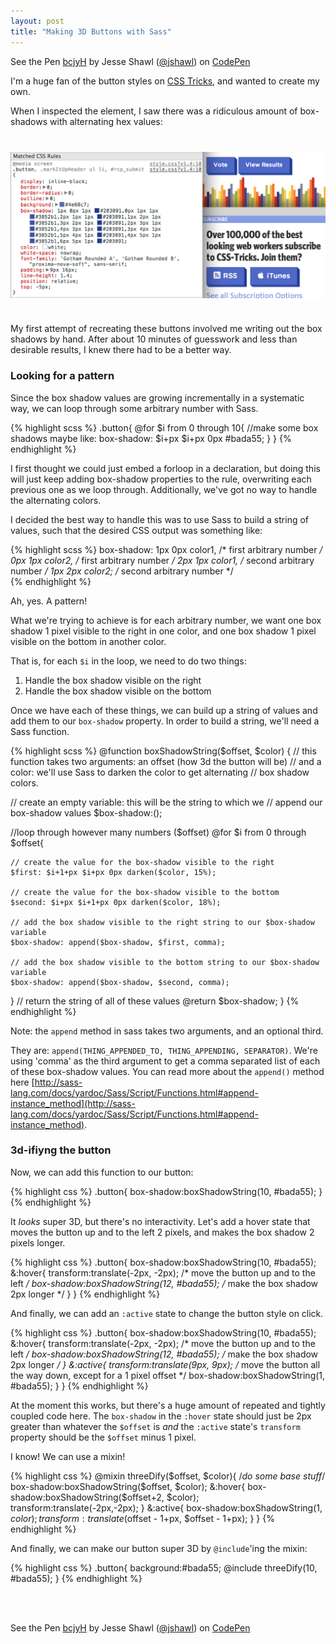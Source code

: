 ```yaml
---
layout: post
title: "Making 3D Buttons with Sass"
---
```


<p data-height="244" data-theme-id="790" data-slug-hash="bcjyH" data-user="jshawl" data-default-tab="result" class='codepen'>See the Pen <a href='http://codepen.io/jshawl/pen/bcjyH'>bcjyH</a> by Jesse Shawl (<a href='http://codepen.io/jshawl'>@jshawl</a>) on <a href='http://codepen.io'>CodePen</a></p>
<script async src="http://codepen.io/assets/embed/ei.js"></script>

I'm a huge fan of the button styles on [CSS Tricks](http://css-tricks.com/), and wanted to create my own. 


When I inspected the element, I saw there was a ridiculous amount of box-shadows with alternating hex values<!-- more -->:

<img src="/img/css-tricks-buttons.png" alt="" style='display:block;max-width:100%;margin:40px auto'>

My first attempt of recreating these buttons involved me writing out the box shadows by hand. After about 10 minutes of guesswork and less than desirable results, I knew there had to be a better way.

### Looking for a pattern

Since the box shadow values are growing incrementally in a systematic way, we can loop through some arbitrary number with Sass.

{% highlight scss %}
.button{
 @for $i from 0 through 10{
    //make some box shadows maybe like:
    box-shadow: $i+px $i+px 0px #bada55;
 }
}
{% endhighlight %}

I first thought we could just embed a forloop in a declaration, but doing this will just keep adding box-shadow properties to the rule, overwriting each previous one as we loop through. Additionally, we've got no way to handle the alternating colors.

I decided the best way to handle this was to use Sass to build a string of values, such that the desired CSS output was something like:

{% highlight scss %}
  box-shadow: 1px 0px color1, /* first arbitrary number */
              0px 1px color2, /* first arbitrary number */
              2px 1px color1, /* second arbitrary number */
              1px 2px color2; /* second arbitrary number */  
{% endhighlight %}

Ah, yes. A pattern!

What we're trying to achieve is for each arbitrary number, we want one box shadow 1 pixel visible to the right in one color, and one box shadow 1 pixel visible on the bottom in another color.

That is, for each `$i` in the loop, we need to do two things:

1. Handle the box shadow visible on the right
2. Handle the box shadow visible on the bottom

Once we have each of these things, we can build up a string of values and add them to our `box-shadow` property. In order to build a string, we'll need a Sass function.

{% highlight scss %}
  @function boxShadowString($offset, $color) {
  // this function takes two arguments: an offset (how 3d the button will be)
  // and a color: we'll use Sass to darken the color to get alternating
  // box shadow colors.

  // create an empty variable: this will be the string to which we
  // append our box-shadow values
  $box-shadow:();

  //loop through however many numbers ($offset)
  @for $i from 0 through $offset{

    // create the value for the box-shadow visible to the right
    $first: $i+1+px $i+px 0px darken($color, 15%);

    // create the value for the box-shadow visible to the bottom
    $second: $i+px $i+1+px 0px darken($color, 18%);

    // add the box shadow visible to the right string to our $box-shadow variable
    $box-shadow: append($box-shadow, $first, comma);

    // add the box shadow visible to the bottom string to our $box-shadow variable
    $box-shadow: append($box-shadow, $second, comma);
  }
  // return the string of all of these values
  @return $box-shadow;
}
{% endhighlight %}

Note: the `append` method in sass takes two arguments, and an optional third.

They are: `append(THING_APPENDED_TO, THING_APPENDING, SEPARATOR)`. We're using 'comma' as the third argument to get a comma separated list of each of these box-shadow values. You can read more about the `append()` method here [http://sass-lang.com/docs/yardoc/Sass/Script/Functions.html#append-instance_method](http://sass-lang.com/docs/yardoc/Sass/Script/Functions.html#append-instance_method).

### 3d-ifiyng the button

Now, we can add this function to our button:

{% highlight css %}
.button{
  box-shadow:boxShadowString(10, #bada55);
}
{% endhighlight %}

It _looks_ super 3D, but there's no interactivity. Let's add a hover state that moves the button up and to the left 2 pixels, and makes the box shadow 2 pixels longer.

{% highlight css %}
.button{
  box-shadow:boxShadowString(10, #bada55);
  &:hover{
    transform:translate(-2px, -2px); /* move the button up and to the left */
    box-shadow:boxShadowString(12, #bada55); /* make the box shadow 2px longer */
  }
}
{% endhighlight %}

And finally, we can add an `:active` state to change the button style on click.

{% highlight css %}
.button{
  box-shadow:boxShadowString(10, #bada55);
  &:hover{
    transform:translate(-2px, -2px); /* move the button up and to the left */
    box-shadow:boxShadowString(12, #bada55); /* make the box shadow 2px longer */
  }
  &:active{
    transform:translate(9px, 9px); /* move the button all the way down, except for a 1 pixel offset */
    box-shadow:boxShadowString(1, #bada55);
  }
}
{% endhighlight %}

At the moment this works, but there's a huge amount of repeated and tightly coupled code here. The `box-shadow` in the `:hover` state should just be 2px greater than whatever the `$offset` is _and_ the `:active` state's `transform` property should be the `$offset` minus 1 pixel.

I know! We can use a mixin!

{% highlight css %}
  @mixin threeDify($offset, $color){
    /*do some base stuff*/ 
    box-shadow:boxShadowString($offset, $color);
    &:hover{
      box-shadow:boxShadowString($offset+2, $color);
      transform:translate(-2px,-2px);
    }
    &:active{
      box-shadow:boxShadowString(1, $color);
      transform:translate($offset - 1+px, $offset - 1+px);
    }
  }
{% endhighlight %}

And finally, we can make our button super 3D by `@include`'ing the mixin:

{% highlight css %}
  .button{
    background:#bada55;
    @include threeDify(10, #bada55);
  }
{% endhighlight %}

<br><br>
<p data-height="300" data-theme-id="788" data-slug-hash="bcjyH" data-user="jshawl" data-default-tab="result" class='codepen'>See the Pen <a href='http://codepen.io/jshawl/pen/bcjyH'>bcjyH</a> by Jesse Shawl (<a href='http://codepen.io/jshawl'>@jshawl</a>) on <a href='http://codepen.io'>CodePen</a></p>
<script async src="http://codepen.io/assets/embed/ei.js"></script>


